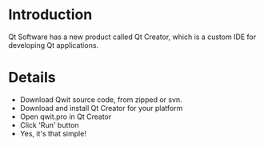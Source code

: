 # Introduction #

Qt Software has a new product called Qt Creator, which is a custom IDE for developing Qt applications.


# Details #

  * Download Qwit source code, from zipped or svn.
  * Download and install Qt Creator for your platform
  * Open qwit.pro in Qt Creator
  * Click 'Run' button
  * Yes, it's that simple!